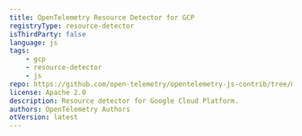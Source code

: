 ```yaml
---
title: OpenTelemetry Resource Detector for GCP
registryType: resource-detector
isThirdParty: false
language: js
tags:
    - gcp
    - resource-detector
    - js
repo: https://github.com/open-telemetry/opentelemetry-js-contrib/tree/main/detectors/node/opentelemetry-resource-detector-gcp
license: Apache 2.0
description: Resource detector for Google Cloud Platform.
authors: OpenTelemetry Authors
otVersion: latest
---
```

